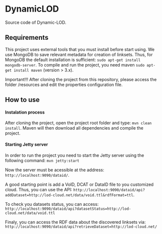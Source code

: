 DynamicLOD
==========

Source code of Dynamic-LOD.


## Requirements
This project uses external tools that you must install before start using.
We use MongoDB to save relevant metadata for creation of linksets. Thus, for MongoDB the default installation is sufficient: `sudo apt-get install mongodb-server`. To compile and run the project, you need maven `sudo apt-get install maven` (version > 3.x).

Important!!! After cloning the project from this repository, please access the folder /resources and edit the properties configuration file.

## How to use

#### Instalation process

After cloning the project, open the project root folder and type: `mvn clean install`. Maven will then download all dependencies and compile the project.


#### Starting Jetty server

In order to run the project you need to start the Jetty server using the following command:
`mvn jetty:start`

 Now the server must be acessible at the address:
`http://localhost:9090/dataid/`.

 A good starting point is add a VoID, DCAT or DataID file to you customized cloud. Thus, you can use the API:
`http://localhost:9090/dataid/api?addDataset=http://lod-cloud.net/data/void.ttl&rdfFormat=ttl`.

To check you datasets status, you can access: 
`http://localhost:9090/dataid/api?datasetStatus=http://lod-cloud.net/data/void.ttl`

Finaly, you can access the RDF data about the discovered linksets via:
`http://localhost:9090/dataid/api?retrieveDataset=http://lod-cloud.net/`


